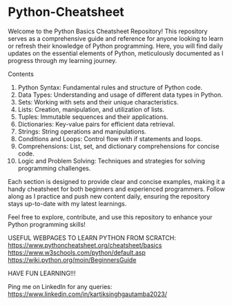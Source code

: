 # Python-Cheatsheet
Welcome to the Python Basics Cheatsheet Repository! This repository serves as a comprehensive guide and reference for anyone looking to learn or refresh their knowledge of Python programming. Here, you will find daily updates on the essential elements of Python, meticulously documented as I progress through my learning journey.

Contents

1. Python Syntax: Fundamental rules and structure of Python code.
2. Data Types: Understanding and usage of different data types in Python.
3. Sets: Working with sets and their unique characteristics.
4. Lists: Creation, manipulation, and utilization of lists.
5. Tuples: Immutable sequences and their applications.
6. Dictionaries: Key-value pairs for efficient data retrieval.
7. Strings: String operations and manipulations.
8. Conditions and Loops: Control flow with if statements and loops.
9. Comprehensions: List, set, and dictionary comprehensions for concise code.
10. Logic and Problem Solving: Techniques and strategies for solving programming challenges.

Each section is designed to provide clear and concise examples, making it a handy cheatsheet for both beginners and experienced programmers. Follow along as I practice and push new content daily, ensuring the repository stays up-to-date with my latest learnings.

Feel free to explore, contribute, and use this repository to enhance your Python programming skills!

USEFUL WEBPAGES TO LEARN PYTHON FROM SCRATCH:
https://www.pythoncheatsheet.org/cheatsheet/basics
https://www.w3schools.com/python/default.asp
https://wiki.python.org/moin/BeginnersGuide

HAVE FUN LEARNING!!!

Ping me on LinkedIn for any queries: https://www.linkedin.com/in/kartiksinghgautamba2023/

